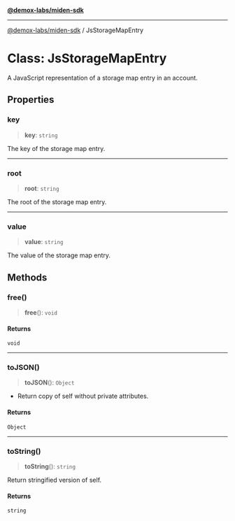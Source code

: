 [**@demox-labs/miden-sdk**](../README.md)

***

[@demox-labs/miden-sdk](../README.md) / JsStorageMapEntry

# Class: JsStorageMapEntry

A JavaScript representation of a storage map entry in an account.

## Properties

### key

> **key**: `string`

The key of the storage map entry.

***

### root

> **root**: `string`

The root of the storage map entry.

***

### value

> **value**: `string`

The value of the storage map entry.

## Methods

### free()

> **free**(): `void`

#### Returns

`void`

***

### toJSON()

> **toJSON**(): `Object`

* Return copy of self without private attributes.

#### Returns

`Object`

***

### toString()

> **toString**(): `string`

Return stringified version of self.

#### Returns

`string`
